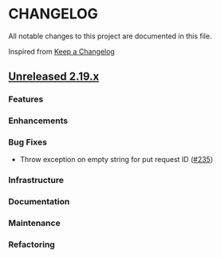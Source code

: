 # CHANGELOG
All notable changes to this project are documented in this file.

Inspired from [Keep a Changelog](https://keepachangelog.com/en/1.1.0/)

## [Unreleased 2.19.x](https://github.com/opensearch-project/opensearch-remote-metadata-sdk/compare/2.19...HEAD)
### Features
### Enhancements
### Bug Fixes
- Throw exception on empty string for put request ID ([#235](https://github.com/opensearch-project/opensearch-remote-metadata-sdk/pull/235))

### Infrastructure
### Documentation
### Maintenance
### Refactoring
